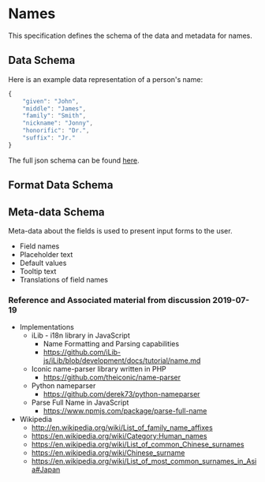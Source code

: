 # Names

This specification defines the schema of the data and metadata for names.

## Data Schema

Here is an example data representation of a person's name:

```javascript
{
    "given": "John",
    "middle": "James",
    "family": "Smith",
    "nickname": "Jonny",
    "honorific": "Dr.",
    "suffix": "Jr."
}
```

The full json schema can be found [here](../schemas/name-schema.json).

## Format Data Schema

## Meta-data Schema

Meta-data about the fields is used to present input forms to the user.

* Field names
* Placeholder text
* Default values
* Tooltip text
* Translations of field names

### Reference and Associated material from discussion 2019-07-19

* Implementations
    * iLib - i18n library in JavaScript
        * Name Formatting and Parsing capabilities
        * https://github.com/iLib-js/iLib/blob/development/docs/tutorial/name.md
    * Iconic name-parser library written in PHP
        * https://github.com/theiconic/name-parser
    * Python nameparser
        * https://github.com/derek73/python-nameparser
    * Parse Full Name in JavaScript
        * https://www.npmjs.com/package/parse-full-name
* Wikipedia
    * http://en.wikipedia.org/wiki/List_of_family_name_affixes
    * https://en.wikipedia.org/wiki/Category:Human_names
    * https://en.wikipedia.org/wiki/List_of_common_Chinese_surnames
    * https://en.wikipedia.org/wiki/Chinese_surname
    * https://en.wikipedia.org/wiki/List_of_most_common_surnames_in_Asia#Japan
